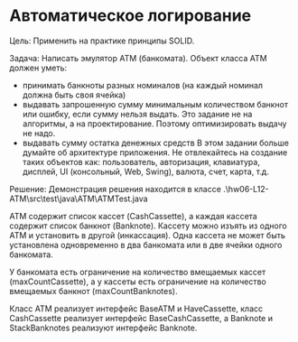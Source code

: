 # Автоматическое логирование
Цель:
  Применить на практике принципы SOLID.

Задача: 
  Написать эмулятор АТМ (банкомата).
  Объект класса АТМ должен уметь:
  - принимать банкноты разных номиналов (на каждый номинал должна быть своя ячейка)
  - выдавать запрошенную сумму минимальным количеством банкнот или ошибку, если сумму нельзя выдать.
    Это задание не на алгоритмы, а на проектирование. Поэтому оптимизировать выдачу не надо.
  - выдавать сумму остатка денежных средств
    В этом задании больше думайте об архитектуре приложения.
    Не отвлекайтесь на создание таких объектов как: пользователь, авторизация, клавиатура, дисплей, UI (консольный, Web, Swing), валюта, счет, карта, т.д.

Решение:
  Демонстрация решения находится в классе .\hw06-L12-ATM\src\test\java\ATM\ATMTest.java

  ATM содержит список кассет (CashCassette), а каждая кассета содержит список банкнот (Banknote). Кассету можно изъять из одного ATM и установить в другой (инкассация). Одна кассета не может быть установлена одновременно в два банкомата или в две ячейки одного банкомата.

  У банкомата есть ограничение на количество вмещаемых кассет (maxCountCassette), а у кассеты есть ограничение на количество вмещаемых банкнот (maxCountBanknotes).

  Класс ATM реализует интерфейс BaseATM и HaveCassette, класс CashCassette реализует интерфейс BaseCashCassette, а Banknote и StackBanknotes реализуют интерфейс Banknote.